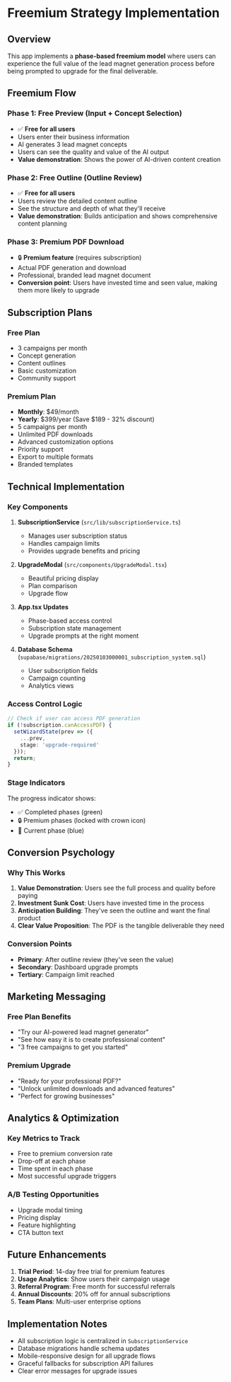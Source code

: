 # Freemium Strategy Implementation

## Overview

This app implements a **phase-based freemium model** where users can experience the full value of the lead magnet generation process before being prompted to upgrade for the final deliverable.

## Freemium Flow

### Phase 1: Free Preview (Input + Concept Selection)
- ✅ **Free for all users**
- Users enter their business information
- AI generates 3 lead magnet concepts
- Users can see the quality and value of the AI output
- **Value demonstration**: Shows the power of AI-driven content creation

### Phase 2: Free Outline (Outline Review)
- ✅ **Free for all users**
- Users review the detailed content outline
- See the structure and depth of what they'll receive
- **Value demonstration**: Builds anticipation and shows comprehensive content planning

### Phase 3: Premium PDF Download
- 🔒 **Premium feature** (requires subscription)
- Actual PDF generation and download
- Professional, branded lead magnet document
- **Conversion point**: Users have invested time and seen value, making them more likely to upgrade

## Subscription Plans

### Free Plan
- 3 campaigns per month
- Concept generation
- Content outlines
- Basic customization
- Community support

### Premium Plan
- **Monthly**: $49/month
- **Yearly**: $399/year (Save $189 - 32% discount)
- 5 campaigns per month
- Unlimited PDF downloads
- Advanced customization options
- Priority support
- Export to multiple formats
- Branded templates

## Technical Implementation

### Key Components

1. **SubscriptionService** (`src/lib/subscriptionService.ts`)
   - Manages user subscription status
   - Handles campaign limits
   - Provides upgrade benefits and pricing

2. **UpgradeModal** (`src/components/UpgradeModal.tsx`)
   - Beautiful pricing display
   - Plan comparison
   - Upgrade flow

3. **App.tsx Updates**
   - Phase-based access control
   - Subscription state management
   - Upgrade prompts at the right moment

4. **Database Schema** (`supabase/migrations/20250103000001_subscription_system.sql`)
   - User subscription fields
   - Campaign counting
   - Analytics views

### Access Control Logic

```typescript
// Check if user can access PDF generation
if (!subscription.canAccessPDF) {
  setWizardState(prev => ({
    ...prev,
    stage: 'upgrade-required'
  }));
  return;
}
```

### Stage Indicators

The progress indicator shows:
- ✅ Completed phases (green)
- 🔒 Premium phases (locked with crown icon)
- 📍 Current phase (blue)

## Conversion Psychology

### Why This Works

1. **Value Demonstration**: Users see the full process and quality before paying
2. **Investment Sunk Cost**: Users have invested time in the process
3. **Anticipation Building**: They've seen the outline and want the final product
4. **Clear Value Proposition**: The PDF is the tangible deliverable they need

### Conversion Points

- **Primary**: After outline review (they've seen the value)
- **Secondary**: Dashboard upgrade prompts
- **Tertiary**: Campaign limit reached

## Marketing Messaging

### Free Plan Benefits
- "Try our AI-powered lead magnet generator"
- "See how easy it is to create professional content"
- "3 free campaigns to get you started"

### Premium Upgrade
- "Ready for your professional PDF?"
- "Unlock unlimited downloads and advanced features"
- "Perfect for growing businesses"

## Analytics & Optimization

### Key Metrics to Track
- Free to premium conversion rate
- Drop-off at each phase
- Time spent in each phase
- Most successful upgrade triggers

### A/B Testing Opportunities
- Upgrade modal timing
- Pricing display
- Feature highlighting
- CTA button text

## Future Enhancements

1. **Trial Period**: 14-day free trial for premium features
2. **Usage Analytics**: Show users their campaign usage
3. **Referral Program**: Free month for successful referrals
4. **Annual Discounts**: 20% off for annual subscriptions
5. **Team Plans**: Multi-user enterprise options

## Implementation Notes

- All subscription logic is centralized in `SubscriptionService`
- Database migrations handle schema updates
- Mobile-responsive design for all upgrade flows
- Graceful fallbacks for subscription API failures
- Clear error messages for upgrade issues 